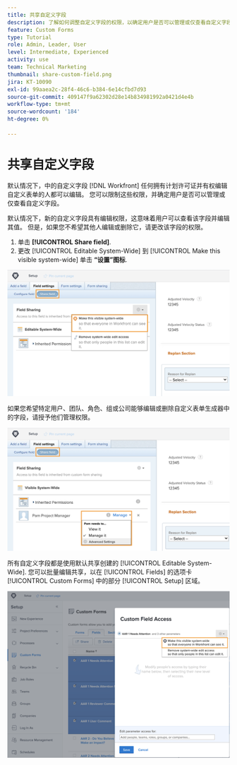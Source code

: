 ```yaml
---
title: 共享自定义字段
description: 了解如何调整自定义字段的权限，以确定用户是否可以管理或仅查看自定义字段。
feature: Custom Forms
type: Tutorial
role: Admin, Leader, User
level: Intermediate, Experienced
activity: use
team: Technical Marketing
thumbnail: share-custom-field.png
jira: KT-10090
exl-id: 99aaea2c-28f4-46c6-b384-6e14cfbd7d93
source-git-commit: 409147f9a62302d28e14b834981992a0421d4e4b
workflow-type: tm+mt
source-wordcount: '184'
ht-degree: 0%

---
```


# 共享自定义字段

默认情况下，中的自定义字段 [!DNL Workfront] 任何拥有计划许可证并有权编辑自定义表单的人都可以编辑。 您可以限制这些权限，并确定用户是否可以管理或仅查看自定义字段。

默认情况下，新的自定义字段具有编辑权限，这意味着用户可以查看该字段并编辑其值。 但是，如果您不希望其他人编辑或删除它，请更改该字段的权限。

1. 单击 **[!UICONTROL Share field]**.
1. 更改 [!UICONTROL Editable System-Wide] 到 [!UICONTROL Make this visible system-wide] 单击 **“设置”图标**.

![[!UICONTROL Make this visible system-wide] 中的选项 [!UICONTROL Share field] 子选项卡](assets/custom-forms-field-sharing-1.png)

如果您希望特定用户、团队、角色、组或公司能够编辑或删除自定义表单生成器中的字段，请授予他们管理权限。

![[!UICONTROL Share field] 中的子选项卡 [!UICONTROL Field settings] 自定义表单生成器中的选项卡](assets/custom-forms-field-sharing-2.png)

所有自定义字段都是使用默认共享创建的 [!UICONTROL Editable System-Wide]. 您可以批量编辑共享，以在 [!UICONTROL Fields] 的选项卡 [!UICONTROL Custom Forms] 中的部分 [!UICONTROL Setup] 区域。

![[!UICONTROL Custom Field Access] 窗口](assets/custom-forms-field-sharing-3.png)
